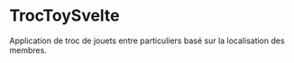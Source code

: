 # TrocToySvelte
Application de troc de jouets entre particuliers basé sur la localisation des membres.
